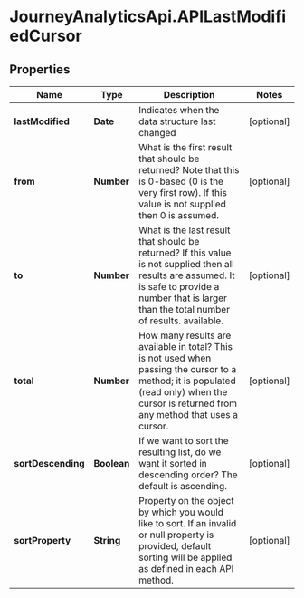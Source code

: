 # JourneyAnalyticsApi.APILastModifiedCursor

## Properties

Name | Type | Description | Notes
------------ | ------------- | ------------- | -------------
**lastModified** | **Date** | Indicates when the data structure last changed | [optional] 
**from** | **Number** | What is the first result that should be returned? Note that this is 0-based (0 is the very first row). If this value is not supplied then 0 is assumed. | [optional] 
**to** | **Number** | What is the last result that should be returned? If this value is not supplied then all results are assumed. It is safe to provide a number that is larger than the total number of results.             available. | [optional] 
**total** | **Number** | How many results are available in total? This is not used when passing the cursor to a method; it is populated (read only) when the cursor is returned from any method that uses a cursor. | [optional] 
**sortDescending** | **Boolean** | If we want to sort the resulting list, do we want it sorted in descending order?  The default is ascending. | [optional] 
**sortProperty** | **String** | Property on the object by which you would like to sort.  If an invalid or null property is provided, default sorting will be applied as defined in each API method. | [optional] 


